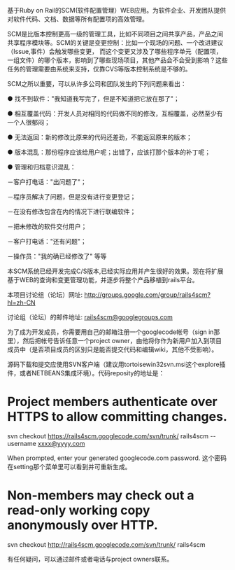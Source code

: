 基于Ruby on Rail的SCM(软件配置管理）WEB应用。为软件企业、开发团队提供对软件代码、文档、数据等所有配置项的高效管理。

SCM是比版本控制更高一级的管理工具，比如不同项目之间共享产品，产品之间共享程序模块等。SCM的关键是变更控制：比如一个现场的问题、一个改进建议（Issue,事件）会触发哪些变更， 而这个变更又涉及了哪些程序单元（配置项，一组文件）的哪个版本，影响到了哪些现场项目，其他产品会不会受到影响？这些任务的管理需要由系统来支持，仅靠CVS等版本控制系统是不够的。

SCM之所以重要，可以从许多公司和团队发生的下列问题来看出：

● 找不到软件："我知道我写完了，但是不知道把它放在那了"；

● 相互覆盖代码：开发人员对相同的代码做不同的修改，互相覆盖，必然至少有一个人很郁闷；

● 无法返回：新的修改比原来的代码还差劲，不能返回原来的版本；

● 版本混乱：那份程序应该给用户呢；出错了，应该打那个版本的补丁呢；

● 管理和归档意识混乱：

－客户打电话："出问题了"；

－程序员解决了问题，但是没有进行变更登记；

－在没有修改包含在内的情况下进行联编软件；

－把未修改的软件交付用户；

－客户打电话："还有问题"；

－操作员："我的确已经修改了"  等等


本SCM系统已经开发完成C/S版本,已经实际应用并产生很好的效果。现在将扩展基于WEB的查询和变更管理功能，并逐步将整个产品移植到rails平台。


本项目讨论组（论坛）网址: http://groups.google.com/group/rails4scm?hl=zh-CN

讨论组（论坛）的邮件地址: rails4scm@googlegroups.com


为了成为开发成员，你需要用自己的邮箱注册一个googlecode帐号（sign in那里），然后把帐号告诉任意一个project owner，由他将你作为新用户加入到项目成员中（是否项目成员的区别只是能否提交代码和编辑wiki，其他不受影响）。


源码下载和提交应使用SVN客户端（建议用tortoisewin32svn.msi这个explore插件，或者NETBEANS集成环境）。代码reposity的地址是：

# Project members authenticate over HTTPS to allow committing changes.

svn checkout https://rails4scm.googlecode.com/svn/trunk/ rails4scm --username xxxx@yyyy.com

When prompted, enter your generated googlecode.com password. 这个密码在setting那个菜单里可以看到并可重新生成。

# Non-members may check out a read-only working copy anonymously over HTTP.

svn checkout http://rails4scm.googlecode.com/svn/trunk/ rails4scm

有任何疑问，可以通过邮件或者电话与project owners联系。
